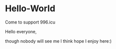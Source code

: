 # Hello-World
Come to support 996.icu

Hello everyone,

though nobody will see me I think
hope I enjoy here:)
